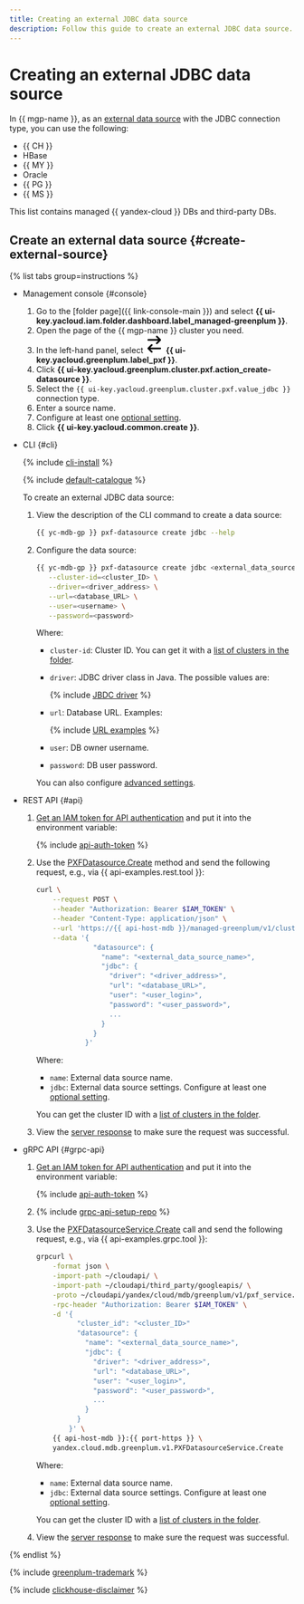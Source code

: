 ```yaml
---
title: Creating an external JDBC data source
description: Follow this guide to create an external JDBC data source.
---
```


# Creating an external JDBC data source

In {{ mgp-name }}, as an [external data source](../../concepts/external-tables.md#pxf-data-sources) with the JDBC connection type, you can use the following:

* {{ CH }}
* HBase
* {{ MY }}
* Oracle
* {{ PG }}
* {{ MS }}

This list contains managed {{ yandex-cloud }} DBs and third-party DBs.

## Create an external data source {#create-external-source}

{% list tabs group=instructions %}

- Management console {#console}

    1. Go to the [folder page]({{ link-console-main }}) and select **{{ ui-key.yacloud.iam.folder.dashboard.label_managed-greenplum }}**.
    1. Open the page of the {{ mgp-name }} cluster you need.
    1. In the left-hand panel, select ![image](../../../_assets/console-icons/arrow-right-arrow-left.svg) **{{ ui-key.yacloud.greenplum.label_pxf }}**.
    1. Click **{{ ui-key.yacloud.greenplum.cluster.pxf.action_create-datasource }}**.
    1. Select the `{{ ui-key.yacloud.greenplum.cluster.pxf.value_jdbc }}` connection type.
    1. Enter a source name.
    1. Configure at least one [optional setting](../../concepts/settings-list.md#jdbc-settings).
    1. Click **{{ ui-key.yacloud.common.create }}**.

- CLI {#cli}

    {% include [cli-install](../../../_includes/cli-install.md) %}

    {% include [default-catalogue](../../../_includes/default-catalogue.md) %}

    To create an external JDBC data source:

    1. View the description of the CLI command to create a data source:

        ```bash
        {{ yc-mdb-gp }} pxf-datasource create jdbc --help
        ```

    1. Configure the data source:

        ```bash
        {{ yc-mdb-gp }} pxf-datasource create jdbc <external_data_source_name> \
           --cluster-id=<cluster_ID> \
           --driver=<driver_address> \
           --url=<database_URL> \
           --user=<username> \
           --password=<password>
        ```

        Where:

        * `cluster-id`: Cluster ID. You can get it with a [list of clusters in the folder](../cluster-list.md#list-cluster).
        * `driver`: JDBC driver class in Java. The possible values are:

            {% include [JBDC driver](../../../_includes/mdb/mgp/jdbc-driver.md) %}

        * `url`: Database URL. Examples:

            {% include [URL examples](../../../_includes/mdb/mgp/url-examples.md) %}

        * `user`: DB owner username.
        * `password`: DB user password.

        You can also configure [advanced settings](../../concepts/settings-list.md#jdbc-settings).

- REST API {#api}

    1. [Get an IAM token for API authentication](../../api-ref/authentication.md) and put it into the environment variable:

        {% include [api-auth-token](../../../_includes/mdb/api-auth-token.md) %}

    1. Use the [PXFDatasource.Create](../../api-ref/PXFDatasource/create.md) method and send the following request, e.g., via {{ api-examples.rest.tool }}:

        ```bash
        curl \
            --request POST \
            --header "Authorization: Bearer $IAM_TOKEN" \
            --header "Content-Type: application/json" \
            --url 'https://{{ api-host-mdb }}/managed-greenplum/v1/clusters/<cluster_ID>/pxf_datasources' \
            --data '{
                      "datasource": {
                        "name": "<external_data_source_name>",
                        "jdbc": {
                          "driver": "<driver_address>",
                          "url": "<database_URL>",
                          "user": "<user_login>",
                          "password": "<user_password>",
                          ...
                        }
                      }
                    }'
        ```

        Where:

        * `name`: External data source name.
        * `jdbc`: External data source settings. Configure at least one [optional setting](../../concepts/settings-list.md#jdbc-settings).

        You can get the cluster ID with a [list of clusters in the folder](../cluster-list.md#list-clusters).

    1. View the [server response](../../api-ref/PXFDatasource/create.md#yandex.cloud.operation.Operation) to make sure the request was successful.

- gRPC API {#grpc-api}

    1. [Get an IAM token for API authentication](../../api-ref/authentication.md) and put it into the environment variable:

        {% include [api-auth-token](../../../_includes/mdb/api-auth-token.md) %}

    1. {% include [grpc-api-setup-repo](../../../_includes/mdb/grpc-api-setup-repo.md) %}

    1. Use the [PXFDatasourceService.Create](../../api-ref/grpc/PXFDatasource/create.md) call and send the following request, e.g., via {{ api-examples.grpc.tool }}:

        ```bash
        grpcurl \
            -format json \
            -import-path ~/cloudapi/ \
            -import-path ~/cloudapi/third_party/googleapis/ \
            -proto ~/cloudapi/yandex/cloud/mdb/greenplum/v1/pxf_service.proto \
            -rpc-header "Authorization: Bearer $IAM_TOKEN" \
            -d '{
                  "cluster_id": "<cluster_ID>"
                  "datasource": {
                    "name": "<external_data_source_name>",
                    "jdbc": {
                      "driver": "<driver_address>",
                      "url": "<database_URL>",
                      "user": "<user_login>",
                      "password": "<user_password>",
                      ...
                    }
                  }
                }' \
            {{ api-host-mdb }}:{{ port-https }} \
            yandex.cloud.mdb.greenplum.v1.PXFDatasourceService.Create
        ```

        Where:

        * `name`: External data source name.
        * `jdbc`: External data source settings. Configure at least one [optional setting](../../concepts/settings-list.md#jdbc-settings).

        You can get the cluster ID with a [list of clusters in the folder](../cluster-list.md#list-clusters).

    1. View the [server response](../../api-ref/grpc/PXFDatasource/create.md#yandex.cloud.operation.Operation) to make sure the request was successful.

{% endlist %}

{% include [greenplum-trademark](../../../_includes/mdb/mgp/trademark.md) %}

{% include [clickhouse-disclaimer](../../../_includes/clickhouse-disclaimer.md) %}
